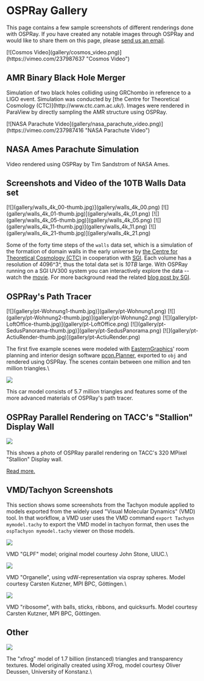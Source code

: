 OSPRay Gallery
==============

This page contains a few sample screenshots of different renderings done
with OSPRay. If *you* have created any notable images through OSPRay
and would like to share them on this page, please [send us an
email](mailto:ospray@googlegroups.com).

<div class="exhibit">
[![Cosmos Video](gallery/cosmos_video.png)](https://vimeo.com/237987637 "Cosmos Video")
 <div class="caption">
<h2>AMR Binary Black Hole Merger</h2>
<p>Simulation of two black holes colliding using GRChombo in reference to a LIGO event.  Simulation was conducted by
[the Centre for Theoretical Cosmology (CTC)](http://www.ctc.cam.ac.uk/).  Images were 
rendered in ParaView by directly sampling the AMR structure using OSPRay.</p>
</div>
</div>

<div class="exhibit">
[![NASA Parachute Video](gallery/nasa_parachute_video.png)](https://vimeo.com/237987416 "NASA Parachute Video")
<div class="caption">
<h2>NASA Ames Parachute Simulation</h2>
<p>Video rendered using OSPRay by Tim Sandstrom of NASA Ames.</p>
</div>
</div>

Screenshots and Video of the 10TB Walls Data set
------------------------------------------------

<div class="left">
[![](gallery/walls_4k_00-thumb.jpg)](gallery/walls_4k_00.png)
[![](gallery/walls_4k_01-thumb.jpg)](gallery/walls_4k_01.png)
[![](gallery/walls_4k_05-thumb.jpg)](gallery/walls_4k_05.png)
[![](gallery/walls_4k_11-thumb.jpg)](gallery/walls_4k_11.png)
[![](gallery/walls_4k_21-thumb.jpg)](gallery/walls_4k_21.png)
</div>

Some of the forty time steps of the `walls` data set, which is a
simulation of the formation of domain walls in the early universe by
[the Centre for Theoretical Cosmology (CTC)](http://www.ctc.cam.ac.uk/)
in cooperation with [SGI](http://www.sgi.com/). Each volume has a
resolution of 4096^3^, thus the total data set is *10TB* large. With
OSPRay running on a SGI UV300 system you can interactively explore the
data -- watch the [movie](gallery/walls_4k.mp4). For more background
read the related [blog post by
SGI](http://blog.sgi.com/accelerating-scientific-discovery-through-visualization/).

OSPRay's Path Tracer
----------------------------------------

<div class="left">
[![](gallery/pt-Wohnung1-thumb.jpg)](gallery/pt-Wohnung1.png)
[![](gallery/pt-Wohnung2-thumb.jpg)](gallery/pt-Wohnung2.png)
[![](gallery/pt-LoftOffice-thumb.jpg)](gallery/pt-LoftOffice.png)
[![](gallery/pt-SedusPanorama-thumb.jpg)](gallery/pt-SedusPanorama.png)
[![](gallery/pt-ActiuRender-thumb.jpg)](gallery/pt-ActiuRender.png)
</div>

The first five example scenes were modeled with
[EasternGraphics](http://www.easterngraphics.com/en.html)' room planning
and interior design software
[pcon.Planner](http://pcon-planner.com/en/), exported to `obj` and
rendered using OSPRay. The scenes contain between one million and ten
million triangles.\

[![](gallery/pt-car-thumb.jpg)](gallery/pt-car.png)

This car model consists of 5.7 million triangles and features some of
the more advanced materials of OSPRay's path tracer.


OSPRay Parallel Rendering on TACC's "Stallion" Display Wall
-----------------------------------------------------------

[![](gallery/ospray_stallion-thumb.jpg)](displaywall.html)

This shows a photo of OSPRay parallel rendering on TACC's 320 MPixel
"Stallion" Display wall.

[Read more.](displaywall.html)


VMD/Tachyon Screenshots
-----------------------

This section shows some screenshots from the Tachyon module applied to
models exported from the widely used "Visual Molecular Dynamics" (VMD)
tool. In that workflow, a VMD user uses the VMD command
`export Tachyon mymodel.tachy` to export the VMD model in tachyon
format, then uses the `ospTachyon mymodel.tachy` viewer on those models.

[![](gallery/ospTachyon-glpf-thumb.jpg)](gallery/ospTachyon-glpf.png)

VMD "GLPF" model; original model courtesy John Stone, UIUC.\

[![](gallery/ospTachyon-organelle-thumb.jpg)](gallery/ospTachyon-organelle.png)

VMD "Organelle", using vdW-representation via ospray spheres. Model
courtesy Carsten Kutzner, MPI BPC, Göttingen.\

[![](gallery/ospTachyon-ribosome-thumb.jpg)](gallery/ospTachyon-ribosome.png)

VMD "ribosome", with balls, sticks, ribbons, and quicksurfs. Model
courtesy Carsten Kutzner, MPI BPC, Göttingen.

Other
-----------------------

[![](gallery/obj-xfrog-thumb.jpg)](gallery/obj-xfrog.png)

The "xfrog" model of 1.7 billion (instanced) triangles and transparency
textures. Model originally created using XFrog, model courtesy Oliver
Deussen, University of Konstanz.\